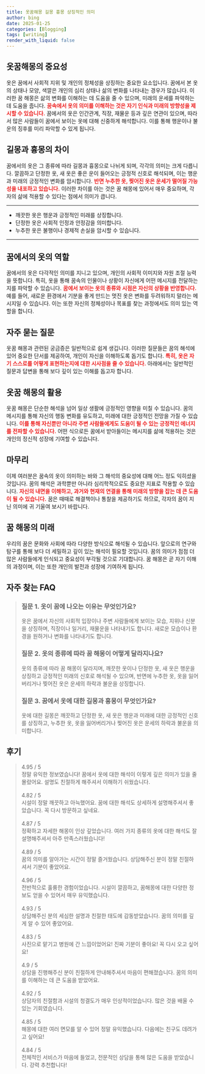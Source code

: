 ```yaml
---
title: 옷꿈해몽 길몽 흉몽 상징적인 의미
author: bing
date: 2025-01-25
categories: [Blogging]
tags: [writing]
render_with_liquid: false
---
```



<h2 id='옷꿈해몽의 중요성'>옷꿈해몽의 중요성</h2>

<p>옷은 꿈에서 사회적 지위 및 개인의 정체성을 상징하는 중요한 요소입니다. 꿈에서 본 옷의 상태나 모양, 색깔은 개인의 심리 상태나 삶의 변화를 나타내는 경우가 많습니다. 이러한 꿈 해몽은 삶의 변화를 이해하는 데 도움을 줄 수 있으며, 미래의 운세를 파악하는 데 도움을 줍니다. <b><span style="color: #ee2323;">꿈속에서 옷의 의미를 이해하는 것은 자기 인식과 미래의 방향성을 제시할 수 있습니다.</span></b> 꿈에서의 옷은 인간관계, 직장, 재물운 등과 깊은 연관이 있으며, 따라서 많은 사람들이 꿈에서 보이는 옷에 대해 신중하게 해석합니다. 이를 통해 행운이나 불운의 징후를 미리 파악할 수 있게 됩니다.</p>

<h2 id='길몽과 흉몽의 차이'>길몽과 흉몽의 차이</h2>

<p>꿈에서의 옷은 그 종류에 따라 길몽과 흉몽으로 나뉘게 되며, 각각의 의미는 크게 다릅니다. 깔끔하고 단정한 옷, 새 옷은 좋은 운이 들어오는 긍정적 신호로 해석되며, 이는 행운과 미래의 긍정적인 변화를 암시합니다. <b><span style="color: #ee2323;">반면 누추한 옷, 찢어진 옷은 운세가 떨어질 가능성을 내포하고 있습니다.</span></b> 이러한 차이를 아는 것은 꿈 해몽에 있어서 매우 중요하며, 각자의 삶에 적용할 수 있다는 점에서 의미가 큽니다.</p>

<hr />

<ul>
    <li>깨끗한 옷은 행운과 긍정적인 미래를 상징합니다.</li>
    <li>단정한 옷은 사회적 인정과 안정감을 의미합니다.</li>
    <li>누추한 옷은 불행이나 경제적 손실을 암시할 수 있습니다.</li>
</ul>

<hr />

<h2 id='꿈에서의 옷의 역할'>꿈에서의 옷의 역할</h2>

<p>꿈에서의 옷은 다각적인 의미를 지니고 있으며, 개인의 사회적 이미지와 자원 조절 능력을 뜻합니다. 특히, 옷을 통해 꿈속의 인물이나 상황이 자신에게 어떤 메시지를 전달하는지를 파악할 수 있습니다. <b><span style="color: #ee2323;">꿈에서 보이는 옷의 종류와 시점은 자신의 상황을 반영합니다.</span></b> 예를 들어, 새로운 환경에서 기분을 좋게 만드는 멋진 옷은 변화를 두려워하지 말라는 메시지일 수 있습니다. 이는 또한 자신의 정체성이나 목표를 찾는 과정에서도 의미 있는 역할을 합니다.</p>

<h2 id='자주 묻는 질문'>자주 묻는 질문</h2>

<p>옷꿈 해몽과 관련된 궁금증은 일반적으로 쉽게 생깁니다. 이러한 질문들은 꿈의 해석에 있어 중요한 단서를 제공하여, 개인이 자신을 이해하도록 돕기도 합니다. <b><span style="color: #ee2323;">특히, 옷은 자기 스스로를 어떻게 표현하는지에 대한 시사점을 줄 수 있습니다.</span></b> 아래에서는 일반적인 질문과 답변을 통해 보다 깊이 있는 이해를 돕고자 합니다.</p>

<h2 id='옷꿈 해몽의 활용'>옷꿈 해몽의 활용</h2>

<p>옷꿈 해몽은 단순한 해석을 넘어 일상 생활에 긍정적인 영향을 미칠 수 있습니다. 꿈의 메시지를 통해 자신의 행동 변화를 유도하고, 미래에 대한 긍정적인 전망을 가질 수 있습니다. <b><span style="color: #ee2323;">이를 통해 자신뿐만 아니라 주변 사람들에게도 도움이 될 수 있는 긍정적인 에너지를 전파할 수 있습니다.</span></b> 어떤 식으로든 꿈에서 받아들이는 메시지를 삶에 적용하는 것은 개인의 정신적 성장에 기여할 수 있습니다.</p>

<h2 id='마무리'>마무리</h2>

<p>이제 여러분은 꿈속의 옷이 의미하는 바와 그 해석의 중요성에 대해 어느 정도 익히셨을 것입니다. 꿈의 해석은 과학뿐만 아니라 심리학적으로도 중요한 지표로 작용할 수 있습니다. <b><span style="color: #ee2323;">자신의 내면을 이해하고, 과거와 현재의 연결을 통해 미래의 방향을 잡는 데 큰 도움이 될 수 있습니다.</span></b> 꿈은 때때로 해결책이나 통찰을 제공하기도 하므로, 각자의 꿈이 지닌 의미에 귀 기울여 보시기 바랍니다.</p>

<h2 id='꿈 해몽의 미래'>꿈 해몽의 미래</h2>

<p>우리의 꿈은 문화와 사회에 따라 다양한 방식으로 해석될 수 있습니다. 앞으로의 연구와 탐구를 통해 보다 더 세밀하고 깊이 있는 해석이 필요할 것입니다. 꿈의 의미가 점점 더 많은 사람들에게 인식되고 중요성이 부각될 것으로 기대합니다. 꿈 해몽은 곧 자기 이해의 과정이며, 이는 또한 개인의 발전과 성장에 기여하게 됩니다.</p>


<h2 id='자주_찾는_FAQ'>자주 찾는 FAQ</h2>
<div itemscope="" itemtype="https://schema.org/FAQPage"> 
<blockquote> 
<div itemscope="" itemprop="mainEntity" itemtype="https://schema.org/Question"> 
<h3 itemprop="name">질문 1. 옷이 꿈에 나오는 이유는 무엇인가요?</h3> 
<div itemscope="" itemprop="acceptedAnswer" itemtype="https://schema.org/Answer"> 
<span itemprop="text"> 
<p>옷은 꿈에서 자신의 사회적 입장이나 주변 사람들에게 보이는 모습, 지위나 신분을 상징하며, 직장이나 일거리, 재물운을 나타내기도 합니다. 새로운 모습이나 환경을 원하거나 변화를 나타내기도 합니다.</p> 
</span> 
</div> 
</div> 
<div itemscope="" itemprop="mainEntity" itemtype="https://schema.org/Question"> 
<h3 itemprop="name">질문 2. 옷의 종류에 따라 꿈 해몽이 어떻게 달라지나요?</h3> 
<div itemscope="" itemprop="acceptedAnswer" itemtype="https://schema.org/Answer"> 
<span itemprop="text"> 
<p>옷의 종류에 따라 꿈 해몽이 달라지며, 깨끗한 옷이나 단정한 옷, 새 옷은 행운을 상징하고 긍정적인 미래의 신호로 해석될 수 있으며, 반면에 누추한 옷, 옷을 잃어버리거나 찢어진 옷은 운세의 하락과 불운을 상징합니다.</p> 
</span> 
</div> 
</div> 
<div itemscope="" itemprop="mainEntity" itemtype="https://schema.org/Question"> 
<h3 itemprop="name">질문 3. 꿈에서 옷에 대한 길몽과 흉몽이 무엇인가요?</h3> 
<div itemscope="" itemprop="acceptedAnswer" itemtype="https://schema.org/Answer"> 
<span itemprop="text"> 
<p>옷에 대한 길몽은 깨끗하고 단정한 옷, 새 옷은 행운과 미래에 대한 긍정적인 신호를 상징하고, 누추한 옷, 옷을 잃어버리거나 찢어진 옷은 운세의 하락과 불운을 의미합니다.</p> 
</span> 
</div> 
</div> 
</blockquote> 
</div>
<h2 id='후기'>후기</h2>
<div itemscope itemtype="https://schema.org/Product">
  <blockquote>
  <div itemprop="review" itemscope itemtype="https://schema.org/Review">
      <div itemprop="reviewRating" itemscope itemtype="https://schema.org/Rating"> <span itemprop="ratingValue">4.95</span> / <span itemprop="bestRating">5</span> </div>
      <span itemprop="reviewBody">정말 유익한 정보였습니다! 꿈에서 옷에 대한 해석이 이렇게 깊은 의미가 있을 줄 몰랐어요. 설명도 친절하게 해주셔서 이해하기 쉬웠습니다.</span>
  </div>
  <br>
  <div itemprop="review" itemscope itemtype="https://schema.org/Review">
      <div itemprop="reviewRating" itemscope itemtype="https://schema.org/Rating"> <span itemprop="ratingValue">4.82</span> / <span itemprop="bestRating">5</span> </div>
      <span itemprop="reviewBody">시설이 정말 깨끗하고 아늑했어요. 꿈에 대한 해석도 상세하게 설명해주셔서 좋았습니다. 꼭 다시 방문하고 싶네요.</span>
  </div>
  <br>
  <div itemprop="review" itemscope itemtype="https://schema.org/Review">
      <div itemprop="reviewRating" itemscope itemtype="https://schema.org/Rating"> <span itemprop="ratingValue">4.87</span> / <span itemprop="bestRating">5</span> </div>
      <span itemprop="reviewBody">정확하고 자세한 해몽이 인상 깊었습니다. 여러 가지 종류의 옷에 대한 해석도 잘 설명해주셔서 아주 만족스러웠습니다!</span>
  </div>
  <br>
  <div itemprop="review" itemscope itemtype="https://schema.org/Review">
      <div itemprop="reviewRating" itemscope itemtype="https://schema.org/Rating"> <span itemprop="ratingValue">4.89</span> / <span itemprop="bestRating">5</span> </div>
      <span itemprop="reviewBody">꿈의 의미를 알아가는 시간이 정말 즐거웠습니다. 상담해주신 분이 정말 친절하셔서 기분이 좋았어요.</span>
  </div>
  <br>
  <div itemprop="review" itemscope itemtype="https://schema.org/Review">
      <div itemprop="reviewRating" itemscope itemtype="https://schema.org/Rating"> <span itemprop="ratingValue">4.96</span> / <span itemprop="bestRating">5</span> </div>
      <span itemprop="reviewBody">전반적으로 훌륭한 경험이었습니다. 시설이 깔끔하고, 꿈해몽에 대한 다양한 정보도 얻을 수 있어서 매우 유익했습니다.</span>
  </div>
  <br>
  <div itemprop="review" itemscope itemtype="https://schema.org/Review">
      <div itemprop="reviewRating" itemscope itemtype="https://schema.org/Rating"> <span itemprop="ratingValue">4.93</span> / <span itemprop="bestRating">5</span> </div>
      <span itemprop="reviewBody">상담해주신 분의 세심한 설명과 친절한 태도에 감동받았습니다. 꿈의 의미를 깊게 알 수 있어 좋았어요.</span>
  </div>
  <br>
  <div itemprop="review" itemscope itemtype="https://schema.org/Review">
      <div itemprop="reviewRating" itemscope itemtype="https://schema.org/Rating"> <span itemprop="ratingValue">4.83</span> / <span itemprop="bestRating">5</span> </div>
      <span itemprop="reviewBody">사진으로 맡기고 병원에 간 느낌이었어요! 진짜 기분이 좋아요! 꼭 다시 오고 싶어요!</span>
  </div>
  <br>
  <div itemprop="review" itemscope itemtype="https://schema.org/Review">
      <div itemprop="reviewRating" itemscope itemtype="https://schema.org/Rating"> <span itemprop="ratingValue">4.9</span> / <span itemprop="bestRating">5</span> </div>
      <span itemprop="reviewBody">상담을 진행해주신 분이 친절하게 안내해주셔서 마음이 편해졌습니다. 꿈의 의미를 이해하는 데 큰 도움을 받았어요.</span>
  </div>
  <br>
  <div itemprop="review" itemscope itemtype="https://schema.org/Review">
      <div itemprop="reviewRating" itemscope itemtype="https://schema.org/Rating"> <span itemprop="ratingValue">4.92</span> / <span itemprop="bestRating">5</span> </div>
      <span itemprop="reviewBody">상담자의 친절함과 시설의 청결도가 매우 인상적이었습니다. 많은 것을 배울 수 있는 기회였습니다.</span>
  </div>
  <br>
  <div itemprop="review" itemscope itemtype="https://schema.org/Review">
      <div itemprop="reviewRating" itemscope itemtype="https://schema.org/Rating"> <span itemprop="ratingValue">4.85</span> / <span itemprop="bestRating">5</span> </div>
      <span itemprop="reviewBody">해몽에 대한 여러 면모를 알 수 있어 정말 유익했습니다. 다음에는 친구도 데려가고 싶어요!</span>
  </div>
  <br>
  <div itemprop="review" itemscope itemtype="https://schema.org/Review">
      <div itemprop="reviewRating" itemscope itemtype="https://schema.org/Rating"> <span itemprop="ratingValue">4.84</span> / <span itemprop="bestRating">5</span> </div>
      <span itemprop="reviewBody">전체적인 서비스가 마음에 들었고, 전문적인 상담을 통해 많은 도움을 받았습니다. 강력 추천합니다!</span>
  </div>
  </blockquote>
</div>

